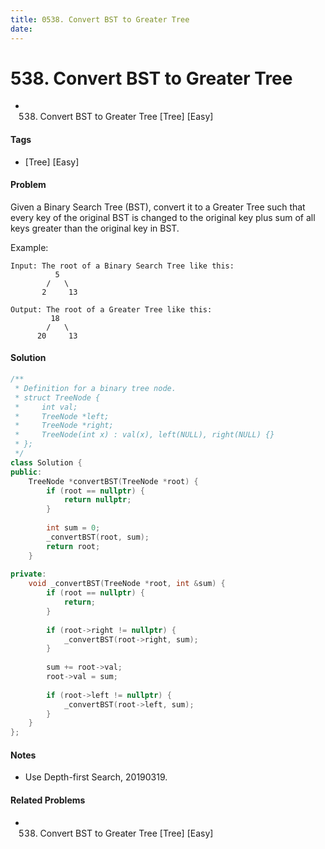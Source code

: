 ```yaml
---
title: 0538. Convert BST to Greater Tree
date: 
---
```


# 538. Convert BST to Greater Tree
- 538. Convert BST to Greater Tree [Tree] [Easy]

#### Tags
- [Tree] [Easy]

#### Problem
Given a Binary Search Tree (BST), convert it to a Greater Tree such that every key of the original BST is changed to the original key plus sum of all keys greater than the original key in BST.

Example:

    Input: The root of a Binary Search Tree like this:
              5
            /   \
           2     13

    Output: The root of a Greater Tree like this:
             18
            /   \
          20     13

#### Solution
``` C++
/**
 * Definition for a binary tree node.
 * struct TreeNode {
 *     int val;
 *     TreeNode *left;
 *     TreeNode *right;
 *     TreeNode(int x) : val(x), left(NULL), right(NULL) {}
 * };
 */
class Solution {
public:
    TreeNode *convertBST(TreeNode *root) {
        if (root == nullptr) {
            return nullptr;
        }
        
        int sum = 0;
        _convertBST(root, sum);
        return root;
    }
    
private:
    void _convertBST(TreeNode *root, int &sum) {
        if (root == nullptr) {
            return;
        }
        
        if (root->right != nullptr) {
            _convertBST(root->right, sum);
        }
        
        sum += root->val;
        root->val = sum;
        
        if (root->left != nullptr) {
            _convertBST(root->left, sum);
        }
    }
};
```

#### Notes
- Use Depth-first Search, 20190319.

#### Related Problems
- 538. Convert BST to Greater Tree [Tree] [Easy]
